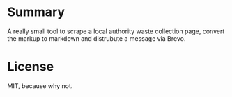 # Summary

A really small tool to scrape a local authority waste collection page, convert the markup to markdown and distrubute a message via Brevo.

# License

MIT, because why not.
